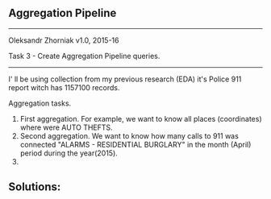Aggregation Pipeline
--------------------------------------------------------------------------------
- - - - - - - - - - - - - - - - - - - - - - - - - - - - - - -  - - - - - - - - -
Oleksandr Zhorniak
v1.0, 2015-16

Task 3 - Create Aggregation Pipeline queries.
- - - - - - - - - - - - - - - - - - - - - - - - - - - - - - -  - - - - - - - - -
I' ll be using collection from my previous research (EDA) it's Police 911 report
witch has 1157100 records.

Aggregation tasks.
1. First aggregation. For example, we want to know all places (coordinates) where were AUTO THEFTS.
2. Second aggregation. We want to know how many calls to 911 was connected "ALARMS - RESIDENTIAL BURGLARY"
  in the month (April) period during the year(2015).
3.  


Solutions:
--------------------------------------------------------------------------------
